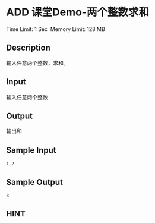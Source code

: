 # ADD 课堂Demo-两个整数求和
Time Limit: 1 Sec  Memory Limit: 128 MB


## Description
输入任意两个整数，求和。


## Input
输入任意两个整数


## Output
输出和


## Sample Input
```
1 2
```
## Sample Output
```
3
```

## HINT
